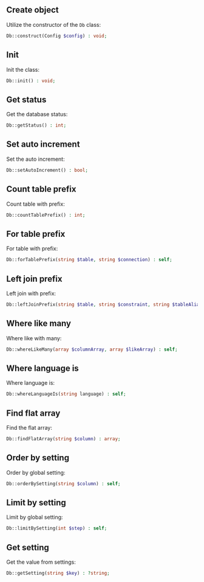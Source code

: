 Create object
-------------

Utilize the constructor of the `Db` class:

```php
Db::construct(Config $config) : void;
```


Init
----

Init the class:

```php
Db::init() : void;
```


Get status
----------

Get the database status:

```php
Db::getStatus() : int;
```


Set auto increment
------------------

Set the auto increment:

```php
Db::setAutoIncrement() : bool;
```


Count table prefix
------------------

Count table with prefix:

```php
Db::countTablePrefix() : int;
```


For table prefix
----------------

For table with prefix:

```php
Db::forTablePrefix(string $table, string $connection) : self;
```


Left join prefix
----------------

Left join with prefix:

```php
Db::leftJoinPrefix(string $table, string $constraint, string $tableAlias) : self;
```


Where like many
---------------

Where like with many:

```php
Db::whereLikeMany(array $columnArray, array $likeArray) : self;
```


Where language is
-----------------

Where language is:

```php
Db::whereLanguageIs(string language) : self;
```


Find flat array
---------------

Find the flat array:

```php
Db::findFlatArray(string $column) : array;
```


Order by setting
----------------

Order by global setting:

```php
Db::orderBySetting(string $column) : self;
```


Limit by setting
----------------

Limit by global setting:

```php
Db::limitBySetting(int $step) : self;
```

Get setting
-----------

Get the value from settings:

```php
Db::getSetting(string $key) : ?string;
```

